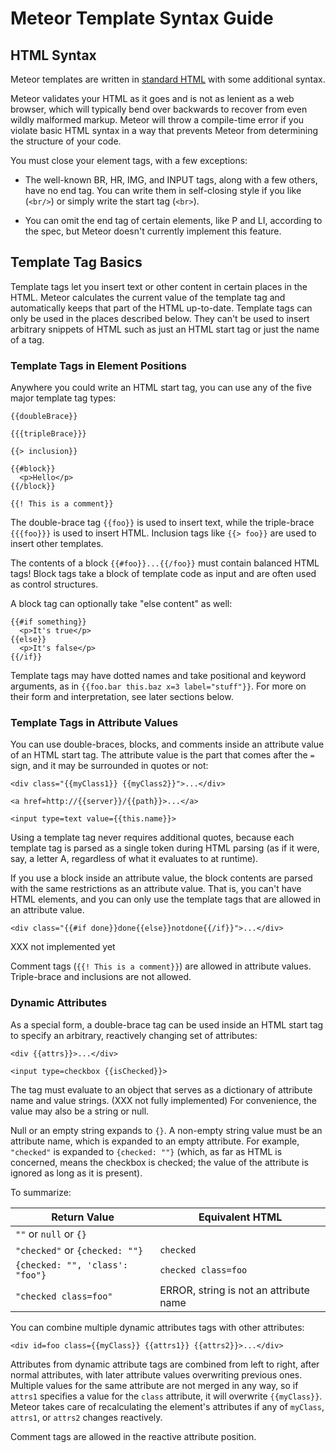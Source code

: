 # Meteor Template Syntax Guide

## HTML Syntax

Meteor templates are written in [standard HTML](http://developers.whatwg.org/syntax.html) with some additional syntax.

Meteor validates your HTML as it goes and is not as lenient as a web browser, which will typically bend over backwards to recover from even wildly malformed markup.  Meteor will throw a compile-time error if you violate basic HTML syntax in a way that prevents Meteor from determining the structure of your code.

You must close your element tags, with a few exceptions:

* The well-known BR, HR, IMG, and INPUT tags, along with a few others, have no end tag.  You can write them in self-closing style if you like (`<br/>`) or simply write the start tag (`<br>`).

* You can omit the end tag of certain elements, like P and LI, according to the spec, but Meteor doesn't currently implement this feature.

## Template Tag Basics

Template tags let you insert text or other content in certain places in the HTML.  Meteor calculates the current value of the template tag and automatically keeps that part of the HTML up-to-date.  Template tags can only be used in the places described below.  They can't be used to insert arbitrary snippets of HTML such as just an HTML start tag or just the name of a tag.

### Template Tags in Element Positions

Anywhere you could write an HTML start tag, you can use any of the five major template tag types:

```
{{doubleBrace}}

{{{tripleBrace}}}

{{> inclusion}}

{{#block}}
  <p>Hello</p>
{{/block}}

{{! This is a comment}}
```

The double-brace tag `{{foo}}` is used to insert text, while the triple-brace `{{{foo}}}` is used to insert HTML.  Inclusion tags like `{{> foo}}` are used to insert other templates.

The contents of a block `{{#foo}}...{{/foo}}` must contain balanced HTML tags!  Block tags take a block of template code as input and are often used as control structures.  

A block tag can optionally take "else content" as well:

```
{{#if something}}
  <p>It's true</p>
{{else}}
  <p>It's false</p>
{{/if}}
```

Template tags may have dotted names and take positional and keyword arguments, as in `{{foo.bar this.baz x=3 label="stuff"}}`.  For more on their form and interpretation, see later sections below.

### Template Tags in Attribute Values

You can use double-braces, blocks, and comments inside an attribute value of an HTML start tag.  The attribute value is the part that comes after the `=` sign, and it may be surrounded in quotes or not:

```
<div class="{{myClass1}} {{myClass2}}">...</div>

<a href=http://{{server}}/{{path}}>...</a>

<input type=text value={{this.name}}>
```

Using a template tag never requires additional quotes, because each template tag is parsed as a single token during HTML parsing (as if it were, say, a letter A, regardless of what it evaluates to at runtime).

If you use a block inside an attribute value, the block contents are parsed with the same restrictions as an attribute value.  That is, you can't have HTML elements, and you can only use the template tags that are allowed in an attribute value.

```
<div class="{{#if done}}done{{else}}notdone{{/if}}">...</div>
```

XXX not implemented yet

Comment tags (`{{! This is a comment}}`) are allowed in attribute values. Triple-brace and inclusions are not allowed.

### Dynamic Attributes

As a special form, a double-brace tag can be used inside an HTML start tag to specify an arbitrary, reactively changing set of attributes:

```
<div {{attrs}}>...</div>

<input type=checkbox {{isChecked}}>
```

The tag must evaluate to an object that serves as a dictionary of attribute name and value strings.  (XXX not fully implemented)  For convenience, the value may also be a string or null.

Null or an empty string expands to `{}`.  A non-empty string value must be an attribute name, which is expanded to an empty attribute.  For example, `"checked"` is expanded to `{checked: ""}` (which, as far as HTML is concerned, means the checkbox is checked; the value of the attribute is ignored as long as it is present).

To summarize:

|Return Value|Equivalent HTML|
|------------|---------------|
|`""` or `null` or `{}`| |
|`"checked"` or `{checked: ""}`|`checked`|
|`{checked: "", 'class': "foo"}`|`checked class=foo`|
|`"checked class=foo"`|ERROR, string is not an attribute name|

You can combine multiple dynamic attributes tags with other attributes:

```
<div id=foo class={{myClass}} {{attrs1}} {{attrs2}}>...</div>
```

Attributes from dynamic attribute tags are combined from left to right, after normal attributes, with later attribute values overwriting previous ones.  Multiple values for the same attribute are not merged in any way, so if `attrs1` specifies a value for the `class` attribute, it will overwrite `{{myClass}}`.  Meteor takes care of recalculating the element's attributes if any of `myClass`, `attrs1`, or `attrs2` changes reactively.

Comment tags are allowed in the reactive attribute position.
